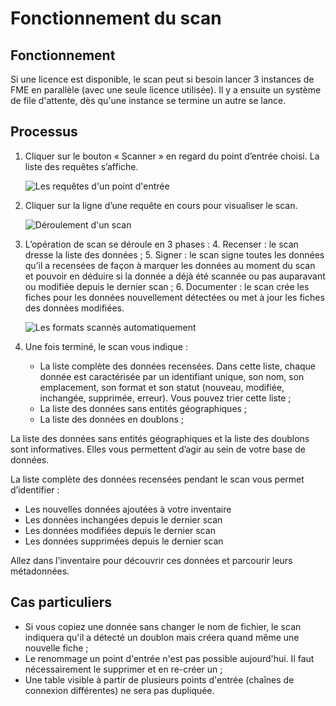 # Fonctionnement du scan

## Fonctionnement

Si une licence est disponible, le scan peut si besoin lancer 3 instances de FME en parallèle (avec une seule licence utilisée). Il y a ensuite un système de file d'attente, dès qu'une instance se termine un autre se lance.

## Processus

1.	Cliquer sur le bouton « Scanner » en regard du point d’entrée choisi. La liste des requêtes s’affiche.

    ![Les requêtes d'un point d'entrée](/fr/images/scanFME_EntryPoint_Requests.png "Afficher l'historique des requêtes effectuées sur un point d'entrée")

2.	Cliquer sur la ligne d’une requête en cours pour visualiser le scan.

    ![Déroulement d'un scan](/fr/images/ScanFME_ProcessLive_GeoFLA_2014-12-26.gif "Le processus de scan à l'oeuvre")

3.	L’opération de scan se déroule en 3 phases :
    4.	Recenser : le scan dresse la liste des données ;
    5.	Signer : le scan signe toutes les données qu’il a recensées de façon à marquer les données au moment du scan et pouvoir en déduire si la donnée a déjà été scannée ou pas auparavant ou modifiée depuis le dernier scan ;
    6.	Documenter : le scan crée les fiches pour les données nouvellement détectées ou met à jour les fiches des données modifiées.

    ![Les formats scannés automatiquement](/fr/images/scanFME_PostGIS_requete_annot.png "Chercher les données dans Isogeo")

4.	Une fois terminé, le scan vous indique :
	* La liste complète des données recensées. Dans cette liste, chaque donnée est caractérisée par un identifiant unique, son nom, son emplacement, son format et son statut (nouveau, modifiée, inchangée, supprimée, erreur). Vous pouvez trier cette liste ;
	* La liste des données sans entités géographiques ;
	* La liste des données en doublons ;

La liste des données sans entités géographiques et la liste des doublons sont informatives. Elles vous permettent d’agir au sein de votre base de données.

La liste complète des données recensées pendant le scan vous permet d’identifier :
* Les nouvelles données ajoutées à votre inventaire
* Les données inchangées depuis le dernier scan
* Les données modifiées depuis le dernier scan
* Les données supprimées depuis le dernier scan

Allez dans l’inventaire pour découvrir ces données et parcourir leurs métadonnées.

## Cas particuliers

- Si vous copiez une donnée sans changer le nom de fichier, le scan indiquera qu'il a détecté un doublon mais créera quand même une nouvelle fiche ;
- Le renommage un point d'entrée n'est pas possible aujourd'hui. Il faut nécessairement le supprimer et en re-créer un ;
- Une table visible à partir de plusieurs points d'entrée (chaînes de connexion différentes) ne sera pas dupliquée.
